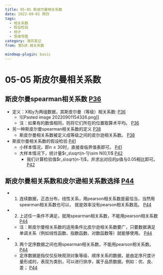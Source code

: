 ```yaml
---
title: 05-05 斯皮尔曼相关系数
date: 2022-09-01 周四
tags:
  - 相关系数
  - 假设检验
  - 统计
  - 思维导图
category: 清风笔记
from: 第5讲.相关系数

mindmap-plugin: basic
---
```


# 05-05 斯皮尔曼相关系数

## 斯皮尔曼spearman相关系数 [P36](bookxnotepro://opennote/?nb=%7B74ba079b-dc86-437a-a324-14c1f04f6077%7D&book=b7680d14c17d2fcd87890f9896ec7967&page=36&x=249&y=70&id=87&uuid=0ee16494a47a9a98a863f4f44e686926)
- 定义：X和y为两组数据，其斯皮尔曼（等级）相关系数: [P36](bookxnotepro://opennote/?nb=%7B74ba079b-dc86-437a-a324-14c1f04f6077%7D&book=b7680d14c17d2fcd87890f9896ec7967&page=36&x=415&y=117&id=88&uuid=8acbcef44a6fec46acbf7d4db81a7b29)
   - ![[Pasted image 20220901154326.png]]
   - 注：如果有的数值相同，则将它们所在的位置取算术平均。 [P36](bookxnotepro://opennote/?nb=%7B74ba079b-dc86-437a-a324-14c1f04f6077%7D&book=b7680d14c17d2fcd87890f9896ec7967&page=36&x=351&y=521&id=89&uuid=b19498fcd1e5a829a2cf810cd03616bb)
- 另一种斯皮尔曼spearman相关系数的定义 [P38](bookxnotepro://opennote/?nb=%7B74ba079b-dc86-437a-a324-14c1f04f6077%7D&book=b7680d14c17d2fcd87890f9896ec7967&page=38&x=333&y=70&id=90&uuid=eef964ba74a4ad32b674107f5b6b797e)
   - 斯皮尔曼相关系数被定义成等级之间的皮尔逊相关系数。 [P38](bookxnotepro://opennote/?nb=%7B74ba079b-dc86-437a-a324-14c1f04f6077%7D&book=b7680d14c17d2fcd87890f9896ec7967&page=38&x=325&y=120&id=91&uuid=e33822df8cc82639b8b3d981bf5eeae2)
- 斯皮尔曼相关系数的假设检验 [P41](bookxnotepro://opennote/?nb=%7B74ba079b-dc86-437a-a324-14c1f04f6077%7D&book=b7680d14c17d2fcd87890f9896ec7967&page=41&x=267&y=71&id=92&uuid=29440c9ecfa7929bf1356fd0bbb1c3dd)
   - 小样本情况，即$n \le 30$时，直接查临界值表即可。 [P41](bookxnotepro://opennote/?nb=%7B74ba079b-dc86-437a-a324-14c1f04f6077%7D&book=b7680d14c17d2fcd87890f9896ec7967&page=41&x=316&y=151&id=93&uuid=87ec524c7350562d494ca536f01794f6)
   - 大样本情况下，统计量$r_s\sqrt{n-1}\sim N(0,1)$ [P42](bookxnotepro://opennote/?nb=%7B74ba079b-dc86-437a-a324-14c1f04f6077%7D&book=b7680d14c17d2fcd87890f9896ec7967&page=42&x=421&y=139&id=94&uuid=a700e85df3a4da99ef2581adc76a2f94)
      - 我们计算检验值$r_s\sqrt{n-1}$，并求出对应的p值与0.05相比即可。 [P42](bookxnotepro://opennote/?nb=%7B74ba079b-dc86-437a-a324-14c1f04f6077%7D&book=b7680d14c17d2fcd87890f9896ec7967&page=42&x=420&y=208&id=95&uuid=735e04852c53a16ec6c865dd12a6de5c)

## 斯皮尔曼相关系数和皮尔逊相关系数选择 [P44](bookxnotepro://opennote/?nb=%7B74ba079b-dc86-437a-a324-14c1f04f6077%7D&book=b7680d14c17d2fcd87890f9896ec7967&page=44&x=275&y=133&id=96&uuid=fcd67ddfa940f6fe6c13058fef82fd6c)
- 1. 连续数据，正态分布，线性关系，用pearson相关系数是最恰当，当然用spearman相关系数也可以， 就是效率没有pearson相关系数高。 [P44](bookxnotepro://opennote/?nb=%7B74ba079b-dc86-437a-a324-14c1f04f6077%7D&book=b7680d14c17d2fcd87890f9896ec7967&page=44&x=413&y=187&id=97&uuid=8b36346b69df13c1edd700a0cb9c2d00)
- 2. 上述任一条件不满足，就用spearman相关系数，不能用pearson相关系数 [P44](bookxnotepro://opennote/?nb=%7B74ba079b-dc86-437a-a324-14c1f04f6077%7D&book=b7680d14c17d2fcd87890f9896ec7967&page=44&x=414&y=241&id=98&uuid=778f4a984836e68ce9c309241e4f271c)
   - 注：斯皮尔曼相关系数的适用条件比皮尔逊相关系数要广，只要数据满足单调关系（例如线性函数、指数函数、对数函数等）就能够使用。 [P44](bookxnotepro://opennote/?nb=%7B74ba079b-dc86-437a-a324-14c1f04f6077%7D&book=b7680d14c17d2fcd87890f9896ec7967&page=44&x=428&y=491&id=101&uuid=318c706518bd973ca95bcc7256320438)
- 3. 两个定序数据之间也用spearman相关系数，不能用pearson相关系数。 [P44](bookxnotepro://opennote/?nb=%7B74ba079b-dc86-437a-a324-14c1f04f6077%7D&book=b7680d14c17d2fcd87890f9896ec7967&page=44&x=403&y=277&id=99&uuid=84f7aa1362daaa76956a00987ddb68cf)
   - 定序数据是指仅仅反映观测对象等级、顺序关系的数据，是由定序尺度计量形成的，表现为类别，可以进行排序，属于品质数据。例如：优、良、差； [P44](bookxnotepro://opennote/?nb=%7B74ba079b-dc86-437a-a324-14c1f04f6077%7D&book=b7680d14c17d2fcd87890f9896ec7967&page=44&x=413&y=360&id=100&uuid=76b10df00b8aef5878075548f720dc2a)